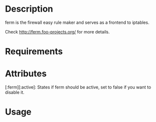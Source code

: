 Description
===========

ferm is the firewall easy rule maker and serves as a frontend to iptables.

Check http://ferm.foo-projects.org/ for more details.

Requirements
============

Attributes
==========

[:ferm][:active]: States if ferm should be active, set to false if you want to disable it.

Usage
=====

